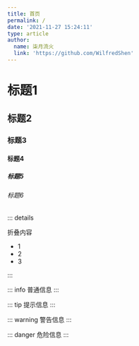```yaml
---
title: 首页
permalink: /
date: '2021-11-27 15:24:11'
type: article
author:
  name: 柒月流火
  link: 'https://github.com/WilfredShen'
---
```


# 标题1

## 标题2

### 标题3

#### 标题4

##### 标题5

###### 标题6

::: details
<p>折叠内容</p>
<ul>
  <li>1</li>
  <li>2</li>
  <li>3</li>
</ul>
:::

::: info
普通信息
:::

::: tip
提示信息
:::

::: warning
警告信息
:::

::: danger
危险信息
:::
